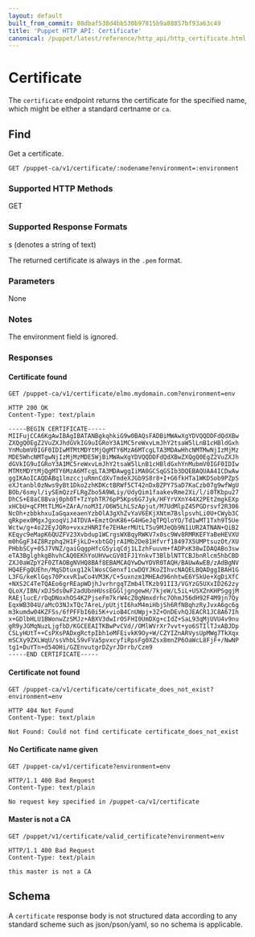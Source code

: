 ```yaml
---
layout: default
built_from_commit: 08dbaf538d4bb530b97815b9a88857bf93a63c49
title: 'Puppet HTTP API: Certificate'
canonical: /puppet/latest/reference/http_api/http_certificate.html
---
```


Certificate
=============

The `certificate` endpoint returns the certificate for the specified name,
which might be either a standard certname or `ca`.

Find
----

Get a certificate.

    GET /puppet-ca/v1/certificate/:nodename?environment=:environment


### Supported HTTP Methods

GET

### Supported Response Formats

s (denotes a string of text)

The returned certificate is always in the `.pem` format.

### Parameters

None

### Notes

The environment field is ignored.

### Responses

#### Certificate found

    GET /puppet-ca/v1/certificate/elmo.mydomain.com?environment=env

    HTTP 200 OK
    Content-Type: text/plain

    -----BEGIN CERTIFICATE-----
    MIIFujCCA6KgAwIBAgIBATANBgkqhkiG9w0BAQsFADBiMWAwXgYDVQQDDFdQdXBw
    ZXQgQ0EgZ2VuZXJhdGVkIG9uIGRoY3A1MC5reWxvLmJhY2tsaW5lLnB1cHBldGxh
    YnMubmV0IGF0IDIwMTMtMDYtMjQgMTY6MzA6MTcgLTA3MDAwHhcNMTMwNjIzMjMz
    MDE5WhcNMTgwNjIzMjMzMDE5WjBiMWAwXgYDVQQDDFdQdXBwZXQgQ0EgZ2VuZXJh
    dGVkIG9uIGRoY3A1MC5reWxvLmJhY2tsaW5lLnB1cHBldGxhYnMubmV0IGF0IDIw
    MTMtMDYtMjQgMTY6MzA6MTcgLTA3MDAwggIiMA0GCSqGSIb3DQEBAQUAA4ICDwAw
    ggIKAoICAQDABq1lmzccjuRmnCdXvTmdeXJGb9S8r8+I+G6fkHTa1WKDSob9PZpS
    eXJtanbl0zNws9yBt1Dko2zhKDKctBRWf5CT42nDxBZPY7SaD7KaCzb07g9wfWgU
    BOb/6smyl/iySEmQzzFLRgZbo5A9WLiy/UdyQim1faakevRme2Xi/l/i0TKbpu27
    DhCS+E8aC8Bvaj0ph0T+TzYphTR76pP5Kps6G7Jyk/HFYrVXnY44X2PEt2mgkEXp
    xHCbU+qCFMtTLMG+ZArA/noM3I/O6W5LhLSzApjut/M7UdMlpZ45PGDrsvf2R306
    NcOh+zbbkhxuIaGqaxeaenYzbOlA3gXhZvYaV6EKjXNtm7BslpsvhLi0U+CWyb3C
    qRkpex0MgxJgxoqViJ4TDVA+EmztOnK86+G4HGeJqTPQloYO/Td1wMT1Txh9T5Ue
    Wctw/g+4o22EyJQRo+vxxzHNRIfe7EHAerMUtLT5u9MJeQb9N1iUR2ATNAN+QiB2
    KEqyc9eMapK6QUZFV23Xvbdup1WCrgsWXBqyRWKV7x0sc9Wv8RMRKEFYaBeHEVXU
    m0hGgF34Z8Rzphq2H1FjkLD+xbtGOjrA1Mb2De81Hfvrf18497X5UMPtsuzOt/XU
    PHbbSCy+05J7VNZ/gaiGqgpHfcG5yiqCdj1LIzhFuuvm+fADPxK38wIDAQABo3sw
    eTA3BglghkgBhvhCAQ0EKhYoUHVwcGV0IFJ1YnkvT3BlblNTTCBJbnRlcm5hbCBD
    ZXJ0aWZpY2F0ZTAOBgNVHQ8BAf8EBAMCAQYwDwYDVR0TAQH/BAUwAwEB/zAdBgNV
    HQ4EFgQUEhn/MqSDtuxg12klWosCGenxf1cwDQYJKoZIhvcNAQELBQADggIBAH1G
    L3FG/keKlGqs70PxxvR1wCo4VM3K/C+5uxnzm1MHEAd96nhtwE6YSkUe+XgDiXfC
    +NXS2C4TeTQAEo6grREapWDjhJvrhrgqTZmb4lTKzb91II3/VGYzG5UXxID262zy
    QLoX/IBN/xDJ5ds0wF2adUbnHUssEGGljgngewH/7kjeW/L5iL+USXZnKHPSggjM
    RAEjlucE/rDqDNoxhOS4K2PjseFm7krW4cZ0gNmxdrhc7OhmJ56dH92F4M9jn7Qy
    EqxWB304U/aMcO3NJxTQc7AreL/pUtjtI6hxM4miHbjSh6RfNBqhzRyJvxA6gc6g
    m3kumdw04KZFSs/6fPFFbI60i5K+vioB4CnUWpj+3Z+OnDEvhQJEACR1JC8A67Ih
    x+GDlbHLU1BWonwZzSMJz+ABXV3dwIrOSFHI0UmDXg+cIdZ+SaL93qMjUVU4v9nu
    gR9yJGMqNuzLjgfbD/KGCEEAITKBwPvCVd//OMlWVrXr7vvt+yo6STIlTJxABJDp
    CSLyHUtT++CsPXsPADxgRctpIbh1eMFEivkK9Oy+W/CZYIZnARVysUpMWg7TkXqx
    mSCXy9ZXLWqU/ssVhbLS9vFVa5pvxcyfiRpsFg0XZsx8mnZP6OaWcL8FjF+/NwNP
    tg1+DuYTn+d54OHi/GZEnvutgrDZyrJDrrb/Czm9
    -----END CERTIFICATE-----

#### Certificate not found

    GET /puppet-ca/v1/certificate/certificate_does_not_exist?environment=env

    HTTP 404 Not Found
    Content-Type: text/plain

    Not Found: Could not find certificate certificate_does_not_exist

#### No Certificate name given

    GET /puppet-ca/v1/certificate?environment=env

    HTTP/1.1 400 Bad Request
    Content-Type: text/plain

    No request key specified in /puppet-ca/v1/certificate

#### Master is not a CA

    GET /puppet/v1/certificate/valid_certificate?environment=env

    HTTP/1.1 400 Bad Request
    Content-Type: text/plain

    this master is not a CA


Schema
------

A `certificate` response body is not structured data according to any standard scheme such as
json/pson/yaml, so no schema is applicable.
